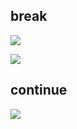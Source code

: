 ## break

![](https://ws3.sinaimg.cn/large/006tNc79gy1g1tvi97ofzj30jv09rwez.jpg)

![](https://ws4.sinaimg.cn/large/006tNc79gy1g1tvikt2f3j30jk0c1q3l.jpg)

## continue

![](https://ws3.sinaimg.cn/large/006tNc79gy1g1tvj18jnxj30fz0at3z3.jpg)

